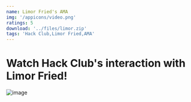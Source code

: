 ```yaml
---
name: Limor Fried's AMA
img: '/appicons/video.png'
ratings: 5
download: '../files/limor.zip'
tags: 'Hack Club,Limor Fried,AMA'
---
```


# Watch Hack Club's interaction with Limor Fried!

<img src="../../screenshots/Limor/ss1.webp" alt="image" >
